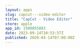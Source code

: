 ```yaml
---
layout: apps
slug: capcut---video-editor
title: "CapCut - Video Editor"
store: apple
app_id: 1500855883
date: 2023-09-14T10:53:57Z
published: 2020-04-14T07:00:00Z
---
```

